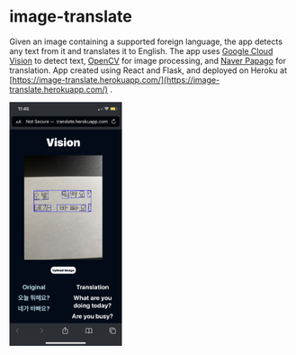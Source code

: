 # image-translate
Given an image containing a supported foreign language, the app detects any text from it and translates it to English. The app uses [Google Cloud Vision](https://cloud.google.com/vision) to detect text, [OpenCV](https://pypi.org/project/opencv-python/) for image processing, and [Naver Papago](https://developers.naver.com/docs/papago/README.md) for translation. App created using React and Flask, and deployed on Heroku at [https://image-translate.herokuapp.com/](https://image-translate.herokuapp.com/) . 

<img src="example.PNG" width="200">
